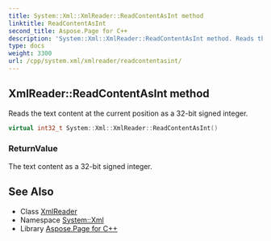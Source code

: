 ```yaml
---
title: System::Xml::XmlReader::ReadContentAsInt method
linktitle: ReadContentAsInt
second_title: Aspose.Page for C++
description: 'System::Xml::XmlReader::ReadContentAsInt method. Reads the text content at the current position as a 32-bit signed integer in C++.'
type: docs
weight: 3300
url: /cpp/system.xml/xmlreader/readcontentasint/
---
```

## XmlReader::ReadContentAsInt method


Reads the text content at the current position as a 32-bit signed integer.

```cpp
virtual int32_t System::Xml::XmlReader::ReadContentAsInt()
```


### ReturnValue

The text content as a 32-bit signed integer.

## See Also

* Class [XmlReader](../)
* Namespace [System::Xml](../../)
* Library [Aspose.Page for C++](../../../)

